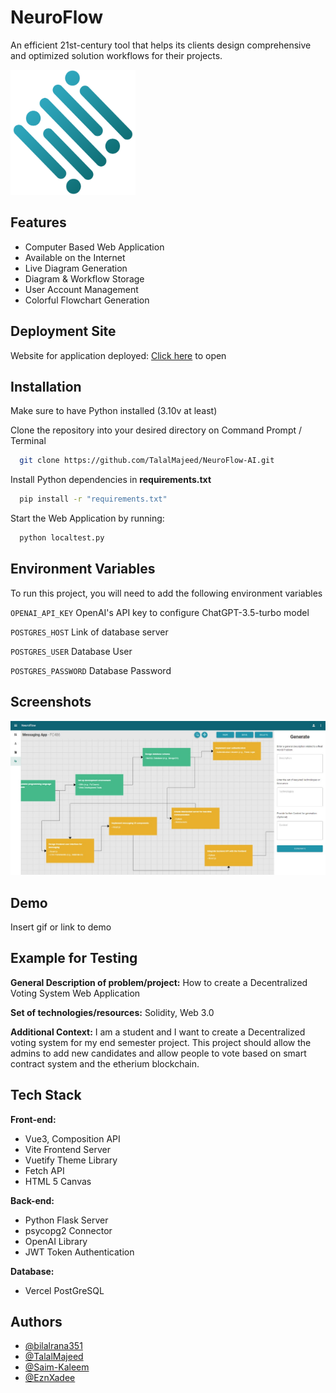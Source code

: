 # NeuroFlow

An efficient 21st-century tool that helps its clients design comprehensive and optimized solution workflows for their projects.

<img src=https://github.com/TalalMajeed/NeuroFlow-AI/blob/master/NeuroFlow/static/assets/logo-BNZQ-ew0.png alt=Logo height=200 width=200 />


## Features

- Computer Based Web Application
- Available on the Internet
- Live Diagram Generation
- Diagram & Workflow Storage
- User Account Management
- Colorful Flowchart Generation


## Deployment Site

Website for application deployed:
[Click here](https://neuro-flow-ai.vercel.app/welcome) to open


## Installation

Make sure to have Python installed (3.10v at least)

Clone the repository into your desired directory on Command Prompt / Terminal
```bash
  git clone https://github.com/TalalMajeed/NeuroFlow-AI.git
```

Install Python dependencies in **requirements.txt** 
```bash
  pip install -r "requirements.txt"
```

Start the Web Application by running:
```bash
  python localtest.py
```
    
## Environment Variables

To run this project, you will need to add the following environment variables 

`OPENAI_API_KEY`  OpenAI's API key to configure ChatGPT-3.5-turbo model

`POSTGRES_HOST`  Link of database server

`POSTGRES_USER`  Database User
  
`POSTGRES_PASSWORD`  Database Password


## Screenshots

![App Screenshot](https://github.com/TalalMajeed/NeuroFlow-AI/blob/master/NeuroFlow/static/assets/Workflow_example.jpeg)

## Demo

Insert gif or link to demo

## Example for Testing

**General Description of problem/project:**
How to create a Decentralized Voting System Web Application

**Set of technologies/resources:**
Solidity, Web 3.0

**Additional Context:**
I am a student and I want to create a Decentralized voting system for my end semester project. This project should allow the admins to add new candidates and allow people to vote based on smart contract system and the etherium blockchain.


## Tech Stack

**Front-end:** 
- Vue3, Composition API
- Vite Frontend Server
- Vuetify Theme Library
- Fetch API
- HTML 5 Canvas

**Back-end:** 
- Python Flask Server
- psycopg2 Connector
- OpenAI Library
- JWT Token Authentication

**Database:**
- Vercel PostGreSQL


## Authors

- [@bilalrana351](https://github.com/bilalrana351)
- [@TalalMajeed](https://github.com/TalalMajeed)
- [@Saim-Kaleem](https://github.com/Saim-Kaleem)
- [@EznXadee](https://github.com/EznXadee)
